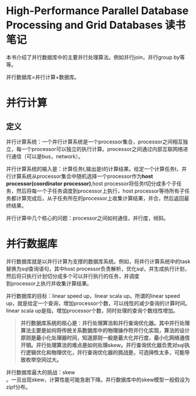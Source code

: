 # High-Performance Parallel Database Processing and Grid Databases 读书笔记

 

本书介绍了并行数据库中的主要并行处理算法。例如并行join，并行group by等等。

并行数据库=并行计算+数据库。

# 并行计算

## 定义

并行计算系统：一个并行计算系统是一个processor集合，processor之间相互独立，每一个processor可以独立的执行计算。processor之间通过内部互联网络进行通信（可以是bus，network）。

并行计算系统的输入是：计算任务t,输出是t的计算结果。给定一个计算任务t，并行计算系统从processor集合中随机选择一个processor作为**host processor\(coordinator processor\)**,host processor将任务t切分成多个子任务，然后将每一个子任务调度到processor上执行，host processor等待所有子任务都计算完成后，从子任务所在的processor上收集计算结果，并合，然后返回最终结果。

并行计算中几个核心的问题：processor之间如何通信，并行度，倾斜。

# 并行数据库

并行数据库就是以并行计算为支撑的数据库系统。例如，将并行计算系统中的task替换为sql查询语句，其中host processor负责解析，优化sql，并生成执行计划，然后将只执行计划切分成多个可以并行执行的任务，并调度  
到processor上执行并收集计算结果。

并行数据库的目标：linear speed up，linear scala up。所谓的linear speed up，就是给定一个查询，增加processor个数，可以线性的减少查询的计算时间。  
linear scala up是指，增加processor个数，同时处理的查询个数线性增加。

> **并行数据库系统的核心是：并行处理算法和并行查询优化器。其中并行处理算法主要是如何将传统关系数据库中的物理操作符并行化实现，算法的设计原则是最小化处理器时间，知道原则一般是最大化并行度，最小化网络通信开销。并行处理算法的难点是如何处理skew。并行查询优化器负责对sql执行逻辑优化和物理优化，并行查询优化器的挑战是，可选择性太多，可能导致枚举空间过大。**

并行数据库最大的挑战：skew  
。一旦出现skew，计算性能可能急剧下降。并行数据库中的skew模型一般假设为zipf分布。

